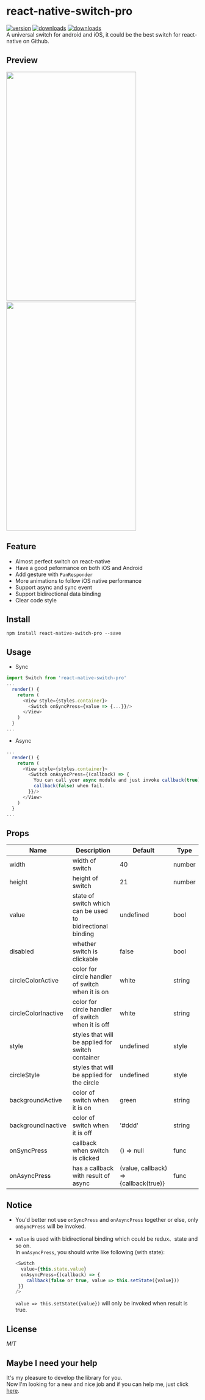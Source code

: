 # react-native-switch-pro
[![version](https://img.shields.io/npm/v/react-native-switch-pro.svg)](https://www.npmjs.com/package/react-native-switch-pro) [![downloads](https://img.shields.io/npm/dm/react-native-switch-pro.svg?style=flat)](https://www.npmjs.com/package/react-native-switch-pro)
[![downloads](https://img.shields.io/npm/dt/react-native-switch-pro.svg?style=flat)](https://www.npmjs.com/package/react-native-switch-pro)  
A universal switch for android and iOS, it could be the best switch for react-native on Github.

## Preview
<img src="http://ww4.sinaimg.cn/large/005zU9b3jw1faioulkg79j30kq10wq3c.jpg" width="340" height="600"/>
&nbsp;&nbsp;&nbsp;
<img src="http://ww2.sinaimg.cn/large/005zU9b3jw1faioygbedfg30a90iejrd.gif" width="340" height="600"/>

## Feature
* Almost perfect switch on react-native
* Have a good peformance on both iOS and Android  
* Add gesture with `PanResponder`  
* More animations to follow iOS native performance
* Support async and sync event
* Support bidirectional data binding
* Clear code style

## Install
`npm install react-native-switch-pro --save`

## Usage
* Sync  
  
```JavaScript
import Switch from 'react-native-switch-pro'
...
  render() {
    return (
      <View style={styles.container}>
        <Switch onSyncPress={value => {...}}/>
      </View>
    )
  }
...
```

* Async  
 
```JavaScript
...
  render() {
    return (
      <View style={styles.container}>
        <Switch onAsyncPress={(callback) => {
          You can call your async module and just invoke callback(true) when succeed,  
          callback(false) when fail.
        }}/>
      </View>
    )
  }
...
```

## Props
 Name | Description | Default | Type
------|-------------|----------|-----------
width | width of switch | 40 | number
height | height of switch | 21 | number
value | state of switch which can be used to bidirectional binding | undefined | bool
disabled | whether switch is clickable | false | bool
circleColorActive | color for circle handler of switch when it is on | white | string
circleColorInactive | color for circle handler of switch when it is off | white | string
style | styles that will be applied for switch container | undefined | style
circleStyle | styles that will be applied for the circle | undefined | style
backgroundActive | color of switch when it is on | green | string
backgroundInactive | color of switch when it is off | '#ddd' | string
onSyncPress | callback when switch is clicked | () => null | func
onAsyncPress | has a callback with result of async | (value, callback) => {callback(true)} | func

## Notice
* You'd better not use `onSyncPress` and `onAsyncPress` together or else, only `onSyncPress` will be invoked.
* `value` is used with bidirectional binding which could be redux、state and so on.  
In `onAsyncPress`, you should write like following (with state):  

	```javascript
	<Switch
	  value={this.state.value}
	  onAsyncPress={(callback) => {
	    callback(false or true, value => this.setState({value}))
     }}
	/>
	```
	`value => this.setState({value})` will only be invoked when result is true.

## License
*MIT*

## Maybe I need your help
It's my pleasure to develop the library for you.  
Now I'm looking for a new and nice job and if you can help me, just click [here](https://github.com/poberwong/Maybe-I-need-your-help/blob/master/README.md). 
